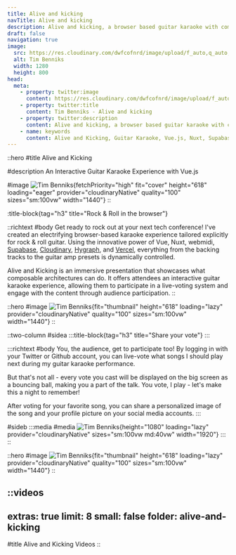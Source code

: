 ```yaml
---
title: Alive and kicking
navTitle: Alive and kicking
description: Alive and kicking, a browser based guitar karaoke with composable architecture using live voting. Built with Vue, Nuxt, Supabase and Hygraph.
draft: false
navigation: true
image:
  src: https://res.cloudinary.com/dwfcofnrd/image/upload/f_auto,q_auto,w_1280,h_800,c_thumb/website/tim-vueams.jpg
  alt: Tim Benniks
  width: 1280
  height: 800
head:
  meta:
    - property: twitter:image
      content: https://res.cloudinary.com/dwfcofnrd/image/upload/f_auto,q_auto,w_1280,h_800,c_thumb/website/tim-vueams.jpg
    - property: twitter:title
      content: Tim Benniks - Alive and kicking
    - property: twitter:description
      content: Alive and kicking, a browser based guitar karaoke with composable architecture using live voting. Built with Vue, Nuxt, Supabase and Hygraph.
    - name: keywords
      content: Alive and Kicking, Guitar Karaoke, Vue.js, Nuxt, Supabase, conference talk, composable architecture
---
```


::hero
#title
Alive and Kicking

#description
An Interactive Guitar Karaoke Experience with Vue.js

#image
![Tim Benniks](/Tim/contentcon-tim.png){fetchPriority="high" fit="cover" height="618" loading="eager" provider="cloudinaryNative" quality="100" sizes="sm:100vw" width="1440"}
::

:title-block{tag="h3" title="Rock & Roll in the browser"}

::richtext
#body
Get ready to rock out at your next tech conference! I've created an electrifying browser-based karaoke experience tailored explicitly for rock & roll guitar. Using the innovative power of Vue, Nuxt, webmidi, [Supabase](https://supabase.com), [Cloudinary](https://clouidnary.com), [Hygraph](https://hygraph.com), and [Vercel](https://vercel.com), everything from the backing tracks to the guitar amp presets is dynamically controlled.

Alive and Kicking is an immersive presentation that showcases what composable architectures can do. It offers attendees an interactive guitar karaoke experience, allowing them to participate in a live-voting system and engage with the content through audience participation.
::

::hero
#image
![Tim Benniks](/Alive%20and%20Kicking/104649HDV09996-Enhanced-NR.jpg){fit="thumbnail" height="618" loading="lazy" provider="cloudinaryNative" quality="100" sizes="sm:100vw" width="1440"}
::

::two-column
#sidea
  :::title-block{tag="h3" title="Share your vote"}
  :::

  :::richtext
  #body
  You, the audience, get to participate too! By logging in with your Twitter or Github account, you can live-vote what songs I should play next during my guitar karaoke performance.
  
  But that's not all - every vote you cast will be displayed on the big screen as a bouncing ball, making you a part of the talk. You vote, I play - let's make this a night to remember!
  
  After voting for your favorite song, you can share a personalized image of the song and your profile picture on your social media accounts.
  :::

#sideb
  :::media
  #media
  ![Tim Benniks](/share_ddu23k.jpg){height="1080" loading="lazy" provider="cloudinaryNative" sizes="sm:100vw md:40vw" width="1920"}
  :::
::

::hero
#image
![Tim Benniks](/v1713948347/Alive%20and%20Kicking/102217HDV09938-Enhanced-NR.jpg){fit="thumbnail" height="618" loading="lazy" provider="cloudinaryNative" quality="100" sizes="sm:100vw" width="1440"}
::

::videos
---
extras: true
limit: 8
small: false
folder: alive-and-kicking
---
#title
Alive and Kicking Videos
::
